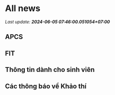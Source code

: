 # All news
_Last update: **2024-06-05 07:46:00.051054+07:00**_
## APCS
## FIT

## Thông tin dành cho sinh viên

## Các thông báo về Khảo thí
